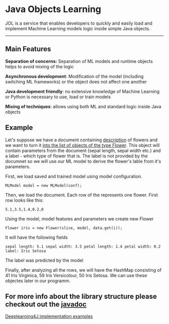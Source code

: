 # Java Objects Learning

JOL is a service that enables developers to quickly and easily load and implement Machine Learning models logic inside simple Java objects.

---
## Main Features

**Separation of concerns:**  Separation of ML models and runtime objects helps to avoid mixing of the logic

**Asynchronous development**: Modification of the model (including switching ML frameworks) or the object does not affect one another

**Java development friendly**:  no extensive knowledge of Machine Learning or Python is necessary to use, load or train models

**Mixing of techniques**: allows using both ML and standard logic inside Java objects


## Example
Let's suppose we have a document containing [description](https://github.com/nayname/JOL/blob/master/src/main/resources/flowers/iris.txt) of flowers and we want to turn it [into the list of objects of the type Flower](https://github.com/nayname/JOL/blob/master/src/main/java/org/deeplearning4j/IrisClassifier.java). This object will contain parameters from the document (sepal length, sepal width etc.) and a label - which type of flower that is. The label is not provided by the documnet so we will use our ML model to derive the flower's lable from it's parameters.

First, we load saved and trained model using model configuration.

`MLModel model = new MLModel(conf);`

Then, we load the document. Each row of the represents one flower. First row looks like this:

`5.1,3.5,1.4,0.2,0`

Using the model, model features and parameters we create new Flower

`Flower iris = new Flower(slice, model, data.get(i));`


It will have the following fields

`sepal length: 5.1 sepal width: 3.5 petal length: 1.4 petal width: 0.2 label: Iris Setosa`

The label was predicted by the model

Finally, after analyzing all the rows, we will have the HashMap consisting of 41 Iris Virginica, 59 Iris Versicolour, 50 Iris Setosa. We can use these objectes later in our programm.

For more info about the library structure please checkout out the [javadoc](https://nayname.github.io/javadoc/org/jol/core/package-summary.html)
---


[Deeplearning4J implementation examples](https://github.com/nayname/JOL/blob/master/DL4J.md)